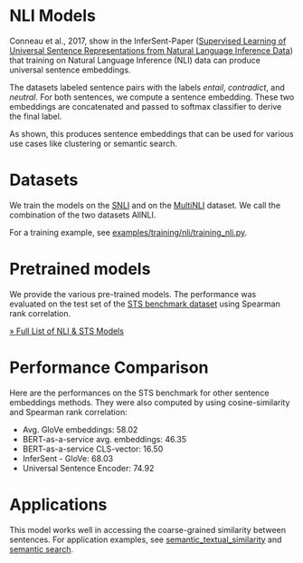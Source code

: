 # NLI Models
Conneau et al., 2017, show in the InferSent-Paper ([Supervised Learning of Universal Sentence Representations from Natural Language Inference Data](https://arxiv.org/abs/1705.02364)) that training on Natural Language Inference (NLI) data can produce universal sentence embeddings.

The datasets labeled sentence pairs with the labels *entail*, *contradict*, and *neutral*. For both sentences, we compute a sentence embedding. These two embeddings are concatenated and passed to softmax classifier to derive the final label.

As shown, this produces sentence embeddings that can be used for various use cases like clustering or semantic search.

# Datasets
We train the models on the [SNLI](https://nlp.stanford.edu/projects/snli/) and on the [MultiNLI](https://www.nyu.edu/projects/bowman/multinli/) dataset. We call the combination of the two datasets AllNLI.

For a training example, see [examples/training/nli/training_nli.py](../../examples/training/nli/training_nli.py). 

# Pretrained models
We provide the various pre-trained models. The performance was evaluated on the test set of the [STS benchmark dataset](http://ixa2.si.ehu.es/stswiki/index.php/STSbenchmark) using Spearman rank correlation.

[» Full List of NLI & STS Models](https://docs.google.com/spreadsheets/d/14QplCdTCDwEmTqrn1LH4yrbKvdogK4oQvYO1K1aPR5M/edit#gid=0)

# Performance Comparison
Here are the performances on the STS benchmark for other sentence embeddings methods. They were also computed by using cosine-similarity and Spearman rank correlation:
- Avg. GloVe embeddings:  58.02 
- BERT-as-a-service avg. embeddings:  46.35 
- BERT-as-a-service CLS-vector: 16.50 
- InferSent - GloVe: 68.03 
- Universal Sentence Encoder: 74.92

# Applications
This model works well in accessing the coarse-grained similarity between sentences. For application examples, see [semantic_textual_similarity](../sentence_transformer/usage/semantic_textual_similarity.rst) and [semantic search](../../examples/applications/semantic-search/README.md).